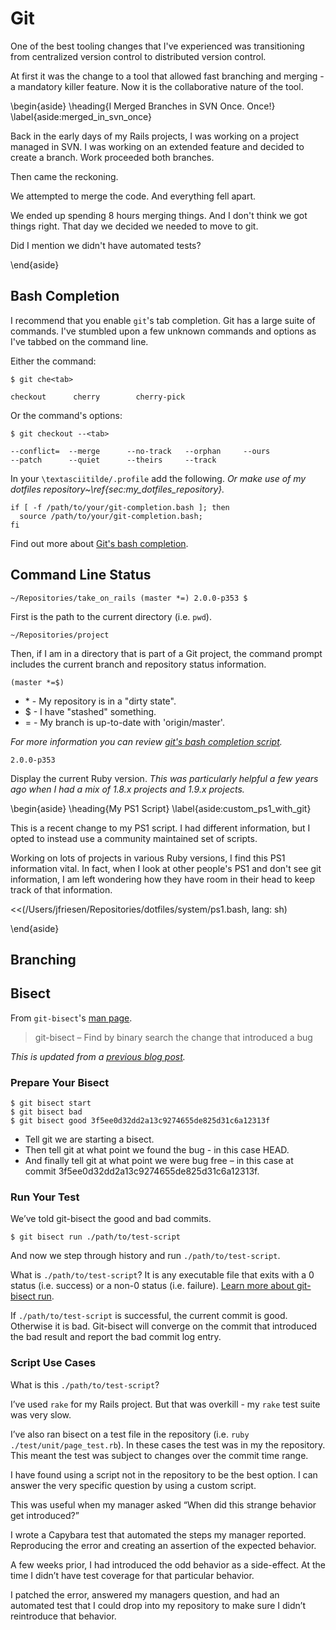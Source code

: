 # Git

One of the best tooling changes that I've experienced was transitioning from centralized version control to distributed version control.

At first it was the change to a tool that allowed fast branching and merging - a mandatory killer feature.
Now it is the collaborative nature of the tool.

\begin{aside}
\heading{I Merged Branches in SVN Once. Once!}
\label{aside:merged_in_svn_once}

Back in the early days of my Rails projects, I was working on a project managed in SVN.
I was working on an extended feature and decided to create a branch.
Work proceeded both branches.

Then came the reckoning.

We attempted to merge the code.
And everything fell apart.

We ended up spending 8 hours merging things.
And I don't think we got things right.
That day we decided we needed to move to git.

Did I mention we didn't have automated tests?

\end{aside}

## Bash Completion

I recommend that you enable `git`'s tab completion.
Git has a large suite of commands.
I've stumbled upon a few unknown commands and options as I've tabbed on the command line.

Either the command:

```console
$ git che<tab>

checkout      cherry        cherry-pick
```

Or the command's options:

```console
$ git checkout --<tab>

--conflict=  --merge      --no-track   --orphan     --ours
--patch      --quiet      --theirs     --track
```

In your `\textasciitilde/.profile` add the following. *Or make use of my dotfiles repository~\ref{sec:my_dotfiles_repository}.*

```console
if [ -f /path/to/your/git-completion.bash ]; then
  source /path/to/your/git-completion.bash;
fi
```

Find out more about [Git's bash completion](https://github.com/git/git/blob/master/contrib/completion/git-completion.bash).

## Command Line Status

```console
~/Repositories/take_on_rails (master *=) 2.0.0-p353 $
```

First is the path to the current directory (i.e. `pwd`).

```console
~/Repositories/project
```

Then, if I am in a directory that is part of a Git project, the command prompt
includes the current branch and repository status information.

```console
(master *=$)
```

* \* - My repository is in a "dirty state".
* \$ - I have "stashed" something.
* \= - My branch is up-to-date with 'origin/master'.

*For more information you can review [git's bash completion script](https://github.com/git/git/blob/master/contrib/completion/git-prompt.sh).*

```console
2.0.0-p353
```

Display the current Ruby version. *This was particularly helpful a few years ago when I had a mix of 1.8.x projects and 1.9.x projects.*

\begin{aside}
\heading{My PS1 Script}
\label{aside:custom_ps1_with_git}

This is a recent change to my PS1 script.
I had different information, but I opted to instead use a community maintained set of scripts.

Working on lots of projects in various Ruby versions, I find this PS1 information vital.
In fact, when I look at other people's PS1 and don't see git information, I am left wondering how they have room in their head to keep track of that information.

<<(/Users/jfriesen/Repositories/dotfiles/system/ps1.bash, lang: sh)

\end{aside}

## Branching

## Bisect

From `git-bisect`'s [man page](https://www.kernel.org/pub/software/scm/git/docs/git-bisect.html).

> git-bisect – Find by binary search the change that introduced a bug

*This is updated from a [previous blog post](http://blogs.nd.edu/jeremyfriesen/2012/10/08/using-git-bisect-for-finding-when-a-bug-was-introduced/).*

### Prepare Your Bisect

```console
$ git bisect start
$ git bisect bad
$ git bisect good 3f5ee0d32dd2a13c9274655de825d31c6a12313f
```

* Tell git we are starting a bisect.
* Then tell git at what point we found the bug - in this case HEAD.
* And finally tell git at what point we were bug free – in this case at commit 3f5ee0d32dd2a13c9274655de825d31c6a12313f.

### Run Your Test

We’ve told git-bisect the good and bad commits.

```console
$ git bisect run ./path/to/test-script
```

And now we step through history and run `./path/to/test-script`.

What is `./path/to/test-script`?
It is any executable file that exits with a 0 status (i.e. success) or a non-0 status (i.e. failure).
[Learn more about git-bisect run](https://www.kernel.org/pub/software/scm/git/docs/git-bisect.html#_bisect_run).

If `./path/to/test-script` is successful, the current commit is good.
Otherwise it is bad.
Git-bisect will converge on the commit that introduced the bad result and report the bad commit log entry.

### Script Use Cases

What is this `./path/to/test-script`?

I’ve used `rake` for my Rails project.
But that was overkill - my `rake` test suite was very slow.

I’ve also ran bisect on a test file in the repository (i.e. `ruby ./test/unit/page_test.rb`).
In these cases the test was in my the repository.
This meant the test was subject to changes over the commit time range.

I have found using a script not in the repository to be the best option.
I can answer the very specific question by using a custom script.

This was useful when my manager asked “When did this strange behavior get introduced?”

I wrote a Capybara test that automated the steps my manager reported.
Reproducing the error and creating an assertion of the expected behavior.

A few weeks prior, I had introduced the odd behavior as a side-effect.
At the time I didn’t have test coverage for that particular behavior.

I patched the error, answered my managers question, and had an automated test that I could drop into my repository to make sure I didn’t reintroduce that behavior.
